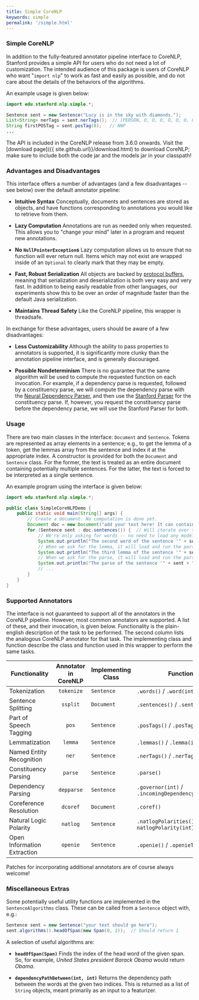 ```yaml
---
title: Simple CoreNLP
keywords: simple
permalink: '/simple.html'
---
```


### Simple CoreNLP

In addition to the fully-featured annotator pipeline interface to CoreNLP, Stanford provides a simple API for users who do not need a lot of customization. The intended audience of this package is users of CoreNLP who want "`import nlp`" to work as fast and easily as possible, and do not care about the details of the behaviors of the algorithms.

An example usage is given below:

```java
import edu.stanford.nlp.simple.*;

Sentence sent = new Sentence("Lucy is in the sky with diamonds.");
List<String> nerTags = sent.nerTags();  // [PERSON, O, O, O, O, O, O, O]
String firstPOSTag = sent.posTag(0);   // NNP
...
```

The API is included in the CoreNLP release from 3.6.0 onwards. Visit the [download page]({{ site.github.url}}/download.html) to download CoreNLP; make sure to include both the code jar and the models jar in your classpath!

### Advantages and Disadvantages

This interface offers a number of advantages (and a few disadvantages -- see below) over the default annotator pipeline:

  * __Intuitive Syntax__ Conceptually, documents and sentences are stored as objects, and have functions corresponding to annotations you would like to retrieve from them.

  * __Lazy Computation__ Annotations are run as needed only when requested. This allows you to "change your mind" later in a program and request new annotations.

  * __No `NullPointerException`s__ Lazy computation allows us to ensure that no function will ever return null. Items which may not exist are wrapped inside of an `Optional` to clearly mark that they may be empty.

  * __Fast, Robust Serialization__ All objects are backed by [protocol buffers](https://developers.google.com/protocol-buffers/?hl=en), meaning that serialization and deserialization is both very easy and very fast. In addition to being easily readable from other languages, our experiments show this to be over an order of magnitude faster than the default Java serialization.

  * __Maintains Thread Safety__ Like the CoreNLP pipeline, this wrapper is threadsafe.

In exchange for these advantages, users should be aware of a few disadvantages:

  * __Less Customizability__ Although the ability to pass properties to annotators is supported, it is significantly more clunky than the annotation pipeline interface, and is generally discouraged.
  
  * __Possible Nondeterminism__ There is no guarantee that the same algorithm will be used to compute the requested function on each invocation. For example, if a dependency parse is requested, followed by a constituency parse, we will compute the dependency parse with the [Neural Dependency Parser](http://nlp.stanford.edu/software/nndep.html), and then use the [Stanford Parser](http://nlp.stanford.edu/software/lex-parser.html) for the constituency parse. If, however, you request the constituency parse before the dependency parse, we will use the Stanford Parser for both.

### Usage

There are two main classes in the interface: `Document` and `Sentence`. Tokens are represented as array elements in a sentence; e.g., to get the lemma of a token, get the lemmas array from the sentence and index it at the appropriate index. A constructor is provided for both the `Document` and `Sentence` class. For the former, the text is treated as an entire document containing potentially multiple sentences. For the latter, the text is forced to be interpreted as a single sentence.

An example program using the interface is given below:

```java
import edu.stanford.nlp.simple.*;

public class SimpleCoreNLPDemo {
    public static void main(String[] args) { 
        // Create a document. No computation is done yet.
        Document doc = new Document("add your text here! It can contain multiple sentences.");
        for (Sentence sent : doc.sentences()) {  // Will iterate over two sentences
            // We're only asking for words -- no need to load any models yet
            System.out.println("The second word of the sentence '" + sent + "' is " + sent.word(1));
            // When we ask for the lemma, it will load and run the part of speech tagger
            System.out.println("The third lemma of the sentence '" + sent + "' is " + sent.lemma(2));
            // When we ask for the parse, it will load and run the parser
            System.out.println("The parse of the sentence '" + sent + "' is " + sent.parse());
            // ...
        }
    }
}
```

### Supported Annotators

The interface is not guaranteed to support all of the annotators in the CoreNLP pipeline. However, most common annotators are supported. A list of these, and their invocation, is given below. Functionality is the plain-english description of the task to be performed. The second column lists the analogous CoreNLP annotator for that task. The implementing class and function describe the class and function used in this wrapper to perform the same tasks.

| Functionality               | Annotator in CoreNLP | Implementing Class      | Function                         |
| --------------------------- | :------------------: | ----------------------- | -------------------------------- |
| Tokenization                | `tokenize`           | `Sentence`              | `.words()` / `.word(int)`                      |
| Sentence Splitting          | `ssplit`             | `Document`              | `.sentences()` / `.sentence(int)`                   |
| Part of Speech Tagging      | `pos`                | `Sentence`              | `.posTags()` / `.posTag(int)`    |
| Lemmatization               | `lemma`              | `Sentence`              | `.lemmas()` / `.lemma(int)`      |
| Named Entity Recognition    | `ner`                | `Sentence`              | `.nerTags()` / `.nerTag(int)`    |
| Constituency Parsing        | `parse`              | `Sentence`              | `.parse()`                       |
| Dependency Parsing          | `depparse`           | `Sentence`              | `.governor(int)` / `.incomingDependencyLabel(int)` |
| Coreference Resolution      | `dcoref`             | `Document`              | `.coref()`                       |
| Natural Logic Polarity      | `natlog`             | `Sentence`              | `.natlogPolarities()` / `natlogPolarity(int)` |
| Open Information Extraction | `openie`             | `Sentence`              | `.openie()` / `.openieTriples()` |

Patches for incorporating additional annotators are of course always welcome!

### Miscellaneous Extras

Some potentially useful utility functions are implemented in the `SentenceAlgorithms` class. These can be called from a `Sentence` object with, e.g.:

```java
Sentence sent = new Sentence("your text should go here");
sent.algorithms().headOfSpan(new Span(0, 2));  // Should return 1
```

A selection of useful algorithms are:

  * __`headOfSpan(Span)`__ Finds the index of the head word of the given span. So, for example, _United States president Barack Obama_ would return _Obama_.

  * __`dependencyPathBetween(int, int)`__ Returns the dependency path between the words at the given two indices. This is returned as a list of `String` objects, meant primarily as an input to a featurizer.

